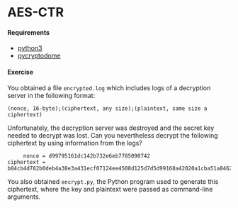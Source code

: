 # AES-CTR

#### Requirements

- [python3](https://www.python.org/)
- [pycryptodome](https://github.com/Legrandin/pycryptodome)

#### Exercise

You obtained a file `encrypted.log` which includes logs of a decryption server
in the following format:

```
(nonce, 16-byte);(ciphertext, any size);(plaintext, same size a ciphertext)
```

Unfortunately, the decryption server was destroyed and the secret key needed to
decrypt was lost. Can you nevertheless decrypt the following ciphertext by using
information from the logs?

```
     nonce = d99795161dc142b732e6eb7785090742
ciphertext = b84cb4d782b0deb4a38e3a431ecf07124ee4508d125d7d5d99168a42020a1cba51a8462eb6091f2ddc4a6be71e0ec151ff8f83502809
```

You also obtained `encrypt.py`, the Python program used to generate this
ciphertext, where the key and plaintext were passed as command-line arguments.

